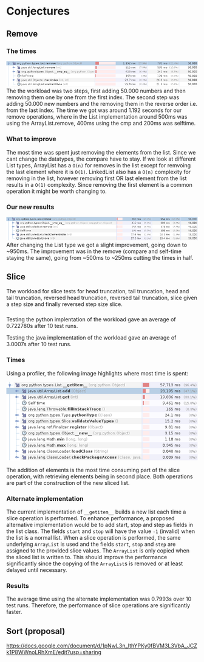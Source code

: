 # Conjectures
## Remove
### The times
![Profiler for original](ProfilerRemoveArrayList.png)
The the workload was two steps, first adding 50.000 numbers and then removing them one by one from the first index. The second step was adding 50.000 new numbers and the removing them in the reverse order i.e. from the last index. The time we got was around 1.192 seconds for our remove operations, where in the List implementation around 500ms was using the ArrayList.remove, 400ms using the cmp and 200ms was selftime. 

### What to improve
The most time was spent just removing the elements from the list. Since we cant change the datatypes, the compare have to stay. If we look at different List types, ArrayList has a `O(n)` for removes in the list except for remvoing the last element where it is `O(1)`. LinkedList also has a `O(n)` complexity for removing in the list, however removing first OR last element from the list results in a `O(1)` complexity. Since removing the first element is a common operation it might be worth changing to.

### Our new results
![Profiler for Updated](ProfilerRemoveLinkedList.png)
After changing the List type we got a slight improvement, going down to ~950ms. The improvement was in the remove (compare and self-time staying the same), going from ~500ms to ~250ms cutting the times in half.  


## Slice
The workload for slice tests for head truncation, tail truncation, head and tail truncation, reversed head truncation, reversed tail truncation, slice given a step size and finally reversed step size slice. 

### 
Testing the python implentation of the workload gave an average of 0.722780s after 10 test runs.

Testing the java implementation of the workload gave an average of 3.0007s after 10 test runs. 

### Times

Using a profiler, the following image highlights where most time is spent: 

![Profile for original implementation](ProfilerSlice.png)

The addition of elements is the most time consuming part of the slice operation, with retrieving elements being in second place. Both operations are part of the construction of the new sliced list.

### Alternate implementation

The current implementation of `__getitem__` builds a new list each time a slice operation is performed. To enhance performance, a proposed alternative implementation would be to add start, stop and step as fields in the list class. The fields `start` and `stop` will have the value `-1` (invalid) when the list is a normal list. When a slice operation is performed, the same underlying `ArrayList` is used and the fields `start`, `stop` and `step` are assigned to the provided slice values. The `ArrayList` is only copied when the sliced list is written to. This should improve the performance significantly since the copying of the `ArrayList`s is removed or at least delayed until necessary.

### Results

The average time using the alternate implementation was 0.7993s over 10 test runs. Therefore, the performance of slice operations are significantly faster.

## Sort (proposal)
https://docs.google.com/document/d/1pNwL3n_IthYPKy0fBVM3L3VbA_JCZk1P8WWnoLRhXmE/edit?usp=sharing
